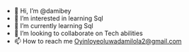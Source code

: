 - 👋 Hi, I’m @damibey
- 👀 I’m interested in learning Sql
- 🌱 I’m currently learning Sql
- 💞️ I’m looking to collaborate on Tech abilities 
- 📫 How to reach me Oyinloyeoluwadamilola2@gmail.com

<!---
damibey/damibey is a ✨ special ✨ repository because its `README.md` (this file) appears on your GitHub profile.
You can click the Preview link to take a look at your changes.
--->
